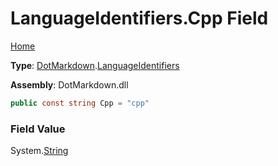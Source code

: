 # LanguageIdentifiers\.Cpp Field

[Home](../../../README.md)

**Type**: [DotMarkdown](../../README.md)\.[LanguageIdentifiers](../README.md)

**Assembly**: DotMarkdown\.dll

```csharp
public const string Cpp = "cpp"
```

### Field Value

System\.[String](https://docs.microsoft.com/en-us/dotnet/api/system.string)